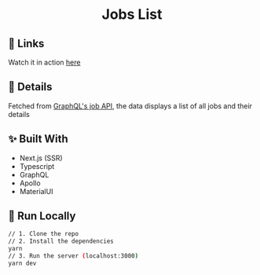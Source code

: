 <h1 id="top" align="center">Jobs List</h1>

## 🎯 Links

Watch it in action [here](https://next-gql-jobs.vercel.app)

## 📌 Details

Fetched from [GraphQL's job API](https://api.graphql.jobs), the data displays a list of all jobs and their details

## ✨ Built With

- Next.js (SSR)
- Typescript
- GraphQL
- Apollo
- MaterialUI

## 🚀 Run Locally

```bash
// 1. Clone the repo
// 2. Install the dependencies
yarn
// 3. Run the server (localhost:3000)
yarn dev
```
